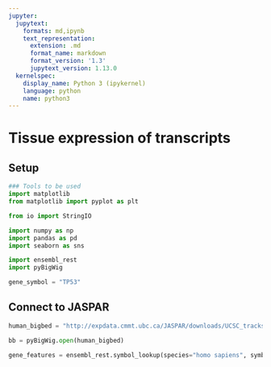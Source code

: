 ```yaml
---
jupyter:
  jupytext:
    formats: md,ipynb
    text_representation:
      extension: .md
      format_name: markdown
      format_version: '1.3'
      jupytext_version: 1.13.0
  kernelspec:
    display_name: Python 3 (ipykernel)
    language: python
    name: python3
---
```


# Tissue expression of transcripts

## Setup

```python
### Tools to be used
import matplotlib
from matplotlib import pyplot as plt

from io import StringIO

import numpy as np
import pandas as pd
import seaborn as sns

import ensembl_rest
import pyBigWig
```

```python
gene_symbol = "TP53"
```

## Connect to JASPAR

```python
human_bigbed = "http://expdata.cmmt.ubc.ca/JASPAR/downloads/UCSC_tracks/2022/JASPAR2022_hg38.bb"
```
```python
bb = pyBigWig.open(human_bigbed)
```

```python
gene_features = ensembl_rest.symbol_lookup(species="homo sapiens", symbol=gene_symbol)
```
